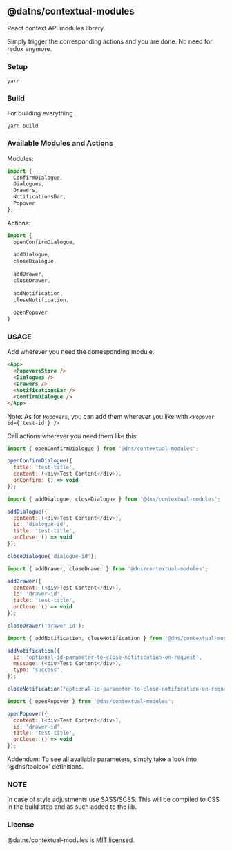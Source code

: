 ## @datns/contextual-modules

React context API modules library. 

Simply trigger the corresponding actions and you are done. No need for redux anymore.

### Setup

```shell
yarn
```

### Build

For building everything

```shell
yarn build
```

### Available Modules and Actions

Modules: 


```javascript
import {
  ConfirmDialogue,
  Dialogues,
  Drawers,
  NotificationsBar,
  Popover
};
```

Actions: 

```javascript
import {
  openConfirmDialogue,
  
  addDialogue,
  closeDialogue,
  
  addDrawer,
  closeDrawer,
  
  addNotification,
  closeNotification,
  
  openPopover
}
```

### USAGE

Add wherever you need the corresponding module.

```html
<App>
  <PopoversStore />
  <Dialogues />
  <Drawers />
  <NotificationsBar />
  <ConfirmDialogue />
</App>
```

Note: As for `Popovers`, you can add them wherever you like with `<Popover id={'test-id'} />`

Call actions wherever you need them like this:

```javascript
import { openConfirmDialogue } from '@dns/contextual-modules';

openConfirmDialogue({
  title: 'test-title',
  content: (<div>Test Content</div>),
  onConfirm: () => void
});
```

```javascript
import { addDialogue, closeDialogue } from '@dns/contextual-modules';

addDialogue({
  content: (<div>Test Content</div>),
  id: 'dialogue-id',
  title: 'test-title',
  onClose: () => void
});

closeDialogue('dialogue-id');
```

```javascript
import { addDrawer, closeDrawer } from '@dns/contextual-modules';

addDrawer({
  content: (<div>Test Content</div>),
  id: 'drawer-id',
  title: 'test-title',
  onClose: () => void
});

closeDrawer('drawer-id');
```

```javascript
import { addNotification, closeNotification } from '@dns/contextual-modules';

addNotification({
  id: 'optional-id-parameter-to-close-notification-on-request', 
  message: (<div>Test Content</div>),
  type: 'success',
});

closeNotification('optional-id-parameter-to-close-notification-on-request');
```

```javascript
import { openPopover } from '@dns/contextual-modules';

openPopover({
  content: (<div>Test Content</div>),
  id: 'drawer-id',
  title: 'test-title',
  onClose: () => void
});
```

Addendum: To see all available parameters, simply take a look into '@dns/toolbox' definitions.

### NOTE

In case of style adjustments use SASS/SCSS. This will be compiled to CSS in the build step and as such added to the lib.

### License

@datns/contextual-modules is [MIT licensed](./LICENSE).
